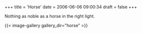 +++
title = 'Horse'
date = 2006-06-06 09:00:34
draft = false
+++

Nothing as noble as a horse in the right light.

{{< image-gallery gallery_dir="horse" >}}
